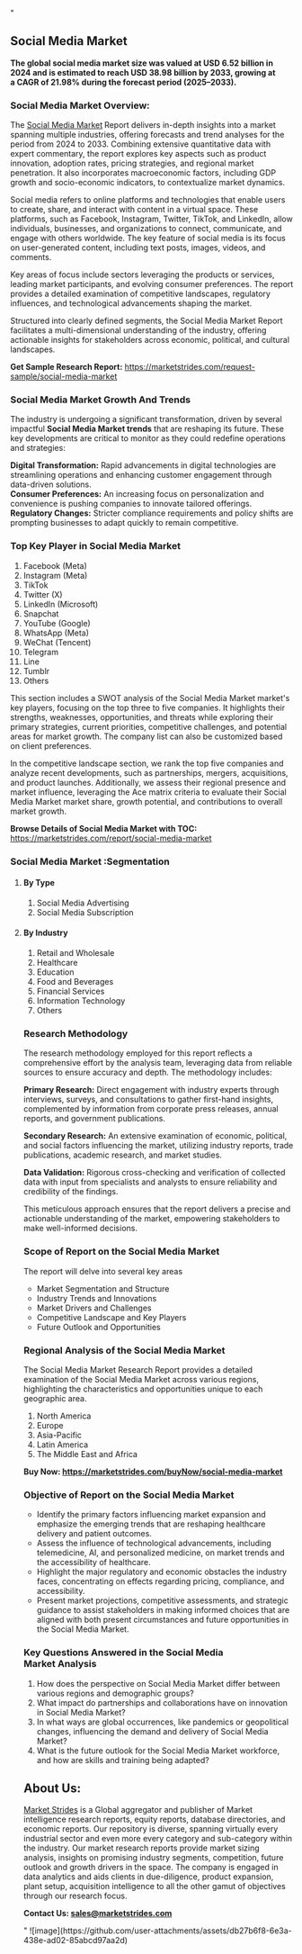 "<h2>Social Media Market</h2>
<p><strong>The global social media market size was valued at USD 6.52 billion in 2024 and is estimated to reach USD 38.98 billion by 2033, growing at a CAGR of 21.98% during the forecast period (2025–2033).</strong></p>
<h3>Social Media Market Overview:</h3>
<p>The <a href=https://marketstrides.com/report/social-media-market>Social Media Market</a><strong> </strong>Report delivers in-depth insights into a market spanning multiple industries, offering forecasts and trend analyses for the period from 2024 to 2033. Combining extensive quantitative data with expert commentary, the report explores key aspects such as product innovation, adoption rates, pricing strategies, and regional market penetration. It also incorporates macroeconomic factors, including GDP growth and socio-economic indicators, to contextualize market dynamics.</p>
<p>Social media refers to online platforms and technologies that enable users to create, share, and interact with content in a virtual space. These platforms, such as Facebook, Instagram, Twitter, TikTok, and LinkedIn, allow individuals, businesses, and organizations to connect, communicate, and engage with others worldwide. The key feature of social media is its focus on user-generated content, including text posts, images, videos, and comments.</p>
<p>Key areas of focus include sectors leveraging the products or services, leading market participants, and evolving consumer preferences. The report provides a detailed examination of competitive landscapes, regulatory influences, and technological advancements shaping the market.</p>
<p>Structured into clearly defined segments, the Social Media Market Report facilitates a multi-dimensional understanding of the industry, offering actionable insights for stakeholders across economic, political, and cultural landscapes.</p>
<p><strong>Get Sample Research Report:</strong> <a href=https://marketstrides.com/request-sample/social-media-market>https://marketstrides.com/request-sample/social-media-market</a></p>
<h3>Social Media Market Growth And Trends</h3>
<p>The industry is undergoing a significant transformation, driven by several impactful <strong>Social Media Market trends</strong> that are reshaping its future. These key developments are critical to monitor as they could redefine operations and strategies:</p>
<p><strong>Digital Transformation:</strong> Rapid advancements in digital technologies are streamlining operations and enhancing customer engagement through data-driven solutions.<br /><strong>Consumer Preferences:</strong> An increasing focus on personalization and convenience is pushing companies to innovate tailored offerings.<br /><strong>Regulatory Changes:</strong> Stricter compliance requirements and policy shifts are prompting businesses to adapt quickly to remain competitive.</p>
<h3>Top Key Player in Social Media Market</h3>
<p><ol>
<li>Facebook (Meta)</li>
<li>Instagram (Meta)</li>
<li>TikTok</li>
<li>Twitter (X)</li>
<li>LinkedIn (Microsoft)</li>
<li>Snapchat</li>
<li>YouTube (Google)</li>
<li>WhatsApp (Meta)</li>
<li>WeChat (Tencent)</li>
<li>Telegram</li>
<li>Line</li>
<li>Tumblr</li>
<li>Others</li>
</ol></p>
<p>This section includes a SWOT analysis of the Social Media Market market's key players, focusing on the top three to five companies. It highlights their strengths, weaknesses, opportunities, and threats while exploring their primary strategies, current priorities, competitive challenges, and potential areas for market growth. The company list can also be customized based on client preferences.</p>
<p>In the competitive landscape section, we rank the top five companies and analyze recent developments, such as partnerships, mergers, acquisitions, and product launches. Additionally, we assess their regional presence and market influence, leveraging the Ace matrix criteria to evaluate their Social Media Market market share, growth potential, and contributions to overall market growth.</p>
<p><strong>Browse Details of Social Media Market with TOC:</strong> <a href=https://marketstrides.com/report/social-media-market>https://marketstrides.com/report/social-media-market</a></p>
<h3>Social Media Market :Segmentation</h3>
<p><ol>
<li>
<h4>By Type</h4>
<ol>
<li>Social Media Advertising</li>
<li>Social Media Subscription</li>
</ol>
</li>
<li>
<h4>By Industry</h4>
<ol>
<li>Retail and Wholesale</li>
<li>Healthcare</li>
<li>Education</li>
<li>Food and Beverages</li>
<li>Financial Services</li>
<li>Information Technology</li>
<li>Others</li>
</ol>
</li></p>
<h3>Research Methodology</h3>
<p>The research methodology employed for this report reflects a comprehensive effort by the analysis team, leveraging data from reliable sources to ensure accuracy and depth. The methodology includes:</p>
<p><strong>Primary Research:</strong> Direct engagement with industry experts through interviews, surveys, and consultations to gather first-hand insights, complemented by information from corporate press releases, annual reports, and government publications.</p>
<p><strong>Secondary Research:</strong> An extensive examination of economic, political, and social factors influencing the market, utilizing industry reports, trade publications, academic research, and market studies.</p>
<p><strong>Data Validation:</strong> Rigorous cross-checking and verification of collected data with input from specialists and analysts to ensure reliability and credibility of the findings.</p>
<p>This meticulous approach ensures that the report delivers a precise and actionable understanding of the market, empowering stakeholders to make well-informed decisions.</p>
<h3>Scope of Report on the Social Media Market</h3>
<p>The report will delve into several key areas</p>
<ul>
<li>Market Segmentation and Structure</li>
<li>Industry Trends and Innovations</li>
<li>Market Drivers and Challenges</li>
<li>Competitive Landscape and Key Players</li>
<li>Future Outlook and Opportunities</li>
</ul>
<h3>Regional Analysis of the Social Media Market</h3>
<p>The Social Media Market Research Report provides a detailed examination of the Social Media Market across various regions, highlighting the characteristics and opportunities unique to each geographic area.</p>
<p><ol>
<li>North America</li>
<li>Europe</li>
<li>Asia-Pacific</li>
<li>Latin America</li>
<li>The Middle East and Africa</li>
</ol></p>
<p><strong>Buy Now: <a href=https://marketstrides.com/buyNow/social-media-market>https://marketstrides.com/buyNow/social-media-market</a></strong></p>
<h3><strong>Objective of Report on the Social Media Market</strong></h3>
<ul>
<li>Identify the primary factors influencing market expansion and emphasize the emerging trends that are reshaping healthcare delivery and patient outcomes.</li>
<li>Assess the influence of technological advancements, including telemedicine, AI, and personalized medicine, on market trends and the accessibility of healthcare.</li>
<li>Highlight the major regulatory and economic obstacles the industry faces, concentrating on effects regarding pricing, compliance, and accessibility.</li>
<li>Present market projections, competitive assessments, and strategic guidance to assist stakeholders in making informed choices that are aligned with both present circumstances and future opportunities in the Social Media Market.</li>
</ul>
<h3>Key Questions Answered in the Social Media Market Analysis</h3>
<ol>
<li>How does the perspective on Social Media Market differ between various regions and demographic groups?</li>
<li>What impact do partnerships and collaborations have on innovation in Social Media Market?</li>
<li>In what ways are global occurrences, like pandemics or geopolitical changes, influencing the demand and delivery of Social Media Market?</li>
<li>What is the future outlook for the Social Media Market workforce, and how are skills and training being adapted?</li>
</ol>
<h2>About Us:</h2>
<p><a href=https://marketstrides.com/>Market Strides</a> is a Global aggregator and publisher of Market intelligence research reports, equity reports, database directories, and economic reports. Our repository is diverse, spanning virtually every industrial sector and even more every category and sub-category within the industry. Our market research reports provide market sizing analysis, insights on promising industry segments, competition, future outlook and growth drivers in the space. The company is engaged in data analytics and aids clients in due-diligence, product expansion, plant setup, acquisition intelligence to all the other gamut of objectives through our research focus.</p>
<p><strong>Contact Us: <a href=mailto:sales@marketstrides.com>sales@marketstrides.com</a></strong></p>"
![image](https://github.com/user-attachments/assets/db27b6f8-6e3a-438e-ad02-85abcd97aa2d)

